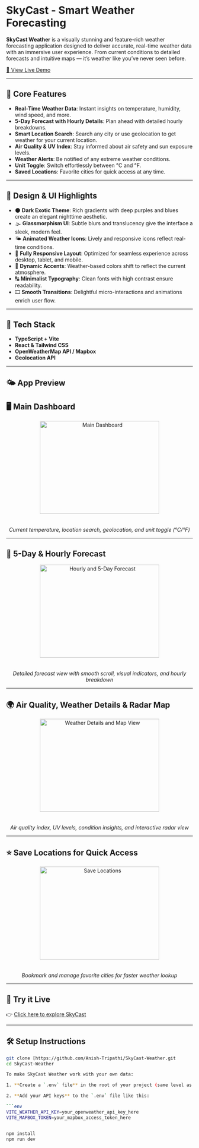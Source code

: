 # SkyCast - Smart Weather Forecasting

**SkyCast Weather** is a visually stunning and feature-rich weather forecasting application designed to deliver accurate, real-time weather data with an immersive user experience. From current conditions to detailed forecasts and intuitive maps — it’s weather like you’ve never seen before.

[🔗 View Live Demo](https://nebula-weather.vercel.app/)

---

## 🌟 Core Features

- **Real-Time Weather Data**: Instant insights on temperature, humidity, wind speed, and more.
- **5-Day Forecast with Hourly Details**: Plan ahead with detailed hourly breakdowns.
- **Smart Location Search**: Search any city or use geolocation to get weather for your current location.
- **Air Quality & UV Index**: Stay informed about air safety and sun exposure levels.
- **Weather Alerts**: Be notified of any extreme weather conditions.
- **Unit Toggle**: Switch effortlessly between °C and °F.
- **Saved Locations**: Favorite cities for quick access at any time.

---

## 🎨 Design & UI Highlights

- 🌑 **Dark Exotic Theme**: Rich gradients with deep purples and blues create an elegant nighttime aesthetic.
- 🌫️ **Glassmorphism UI**: Subtle blurs and translucency give the interface a sleek, modern feel.
- 🌤️ **Animated Weather Icons**: Lively and responsive icons reflect real-time conditions.
- 📱 **Fully Responsive Layout**: Optimized for seamless experience across desktop, tablet, and mobile.
- 🎨 **Dynamic Accents**: Weather-based colors shift to reflect the current atmosphere.
- 🔠 **Minimalist Typography**: Clean fonts with high contrast ensure readability.
- 🎞️ **Smooth Transitions**: Delightful micro-interactions and animations enrich user flow.

---

## 🚀 Tech Stack

- **TypeScript + Vite**
- **React & Tailwind CSS**
- **OpenWeatherMap API / Mapbox**
- **Geolocation API**

---

## 🌤️ App Preview

## 🖥️ Main Dashboard

<p align="center">
  <img src="/main.png" alt="Main Dashboard" width="80%" height="250px" style="margin-bottom: 20px;" />
</p>

<p align="center"><em>Current temperature, location search, geolocation, and unit toggle (°C/°F)</em></p>

---

## 📅 5-Day & Hourly Forecast

<p align="center">
  <img src="/hourly-forecast.png" alt="Hourly and 5-Day Forecast" width="80%" height="250px" style="margin-bottom: 20px;" />
</p>

<p align="center"><em>Detailed forecast view with smooth scroll, visual indicators, and hourly breakdown</em></p>

---

## 🌍 Air Quality, Weather Details & Radar Map

<p align="center">
  <img src="/map-view.png" alt="Weather Details and Map View" width="80%" height="250px" style="margin-bottom: 20px;" />
</p>

<p align="center"><em>Air quality index, UV levels, condition insights, and interactive radar view</em></p>

---

## ⭐ Save Locations for Quick Access

<p align="center">
  <img src="/save-location.png" alt="Save Locations" width="80%" height="250px" style="margin-bottom: 20px;" />
</p>

<p align="center"><em>Bookmark and manage favorite cities for faster weather lookup</em></p>

---

## 🧭 Try it Live

👉 [Click here to explore SkyCast](https://SkyCast-weather.vercel.app/)

---

## 🛠️ Setup Instructions

````bash
git clone [https://github.com/Anish-Tripathi/SkyCast-Weather.git
cd SkyCast-Weather

To make SkyCast Weather work with your own data:

1. **Create a `.env` file** in the root of your project (same level as `package.json`).

2. **Add your API keys** to the `.env` file like this:

```env
VITE_WEATHER_API_KEY=your_openweather_api_key_here
VITE_MAPBOX_TOKEN=your_mapbox_access_token_here


npm install
npm run dev
````
